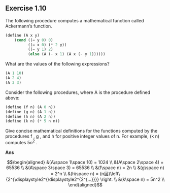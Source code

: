 ## Exercise 1.10

The following procedure computes a mathematical function called Ackermann’s function.

```scheme
(define (A x y)
    (cond ((= y 0) 0)
          ((= x 0) (* 2 y))
          ((= y 1) 2)
          (else (A (- x 1) (A x (- y 1))))))
```

What are the values of the following expressions?

```scheme
(A 1 10)
(A 2 4)
(A 3 3)
```

Consider the following procedures, where A is the procedure defined above:

```scheme
(define (f n) (A 0 n))
(define (g n) (A 1 n))
(define (h n) (A 2 n))
(define (k n) (* 5 n n))
```

Give concise mathematical definitions for the functions computed by the procedures f , g , and h for positive integer values of n. For example, (k n) computes $5n^2$ .

**Ans**

$$\begin{aligned}
&(A\space 1\space 10) = 1024  \\
&(A\space 2\space 4)  = 65536 \\
&(A\space 3\space 3)  = 65536 \\
&(f\space n) = 2n \\
&(g\space n)  = 2^n \\
&(h\space n)  = (n层)\left\{2^{\displaystyle2^{\displaystyle2^{2^{...}}}} \right. \\
&(k\space n)  = 5n^2 \\
\end{aligned}$$
